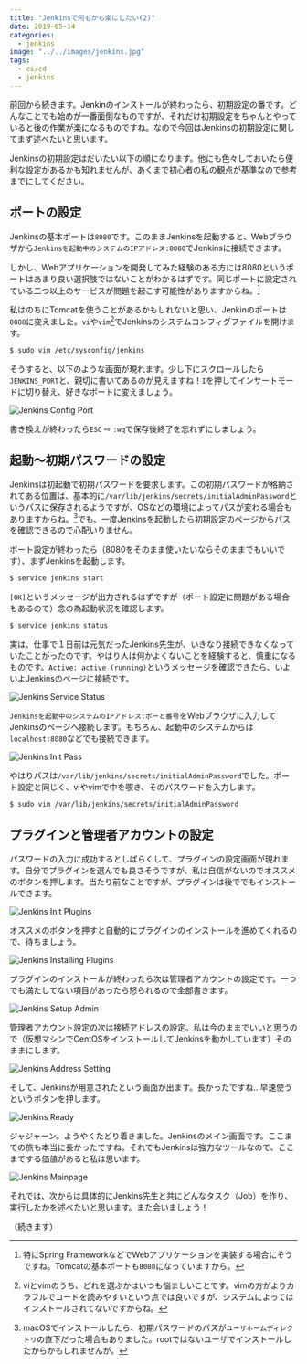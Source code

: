 ```yaml
---
title: "Jenkinsで何もかも楽にしたい(2)"
date: 2019-05-14
categories: 
  - jenkins
image: "../../images/jenkins.jpg"
tags:
  - ci/cd
  - jenkins
---
```


前回から続きます。Jenkinのインストールが終わったら、初期設定の番です。どんなことでも始めが一番面倒なものですが、それだけ初期設定をちゃんとやっていると後の作業が楽になるものですね。なので今回はJenkinsの初期設定に関してまず述べたいと思います。

Jenkinsの初期設定はだいたい以下の順になります。他にも色々しておいたら便利な設定があるかも知れませんが、あくまで初心者の私の観点が基準なので参考までにしてください。

## ポートの設定

Jenkinsの基本ポートは`8080`です。このままJenkinsを起動すると、Webブラウザから`Jenkinsを起動中のシステムのIPアドレス:8080`でJenkinsに接続できます。

しかし、Webアプリケーションを開発してみた経験のある方には8080というポートはあまり良い選択肢ではないことがわかるはずです。同じポートに設定されている二つ以上のサービスが問題を起こす可能性がありますからね。[^1]

私はのちにTomcatを使うことがあるかもしれないと思い、Jenkinのポートは`8088`に変えました。`vi`や`vim`[^2]でJenkinsのシステムコンフィグファイルを開けます。

```bash
$ sudo vim /etc/sysconfig/jenkins
```

そうすると、以下のような画面が現れます。少し下にスクロールしたら`JENKINS_PORT`と、親切に書いてあるのが見えますね！`I`を押してインサートモードに切り替え、好きなポートに変えましょう。

![Jenkins Config Port](jenkins_configport.png)

書き換えが終わったら`ESC` ⇨ `:wq`で保存後終了を忘れずにしましょう。

## 起動〜初期パスワードの設定

Jenkinsは初起動で初期パスワードを要求します。この初期パスワードが格納されてある位置は、基本的に`/var/lib/jenkins/secrets/initialAdminPassword`というパスに保存されるようですが、OSなどの環境によってパスが変わる場合もありますからね。[^3]でも、一度Jenkinsを起動したら初期設定のページからパスを確認できるので心配いりません。

ポート設定が終わったら（8080をそのまま使いたいならそのままでもいいです）、まずJenkinsを起動します。

```bash
$ service jenkins start
```

`[OK]`というメッセージが出力されるはずですが（ポート設定に問題がある場合もあるので）念の為起動状況を確認します。

```bash
$ service jenkins status
```

実は、仕事で１日前は元気だったJenkins先生が、いきなり接続できなくなっていたことがったのです。やはり人は何かよくないことを経験すると、慎重になるものです。`Active: active (running)`というメッセージを確認できたら、いよいよJenkinsのページに接続です。

![Jenkins Service Status](jenkins_servicestatus.png)

`Jenkinsを起動中のシステムのIPアドレス:ポーと番号`をWebブラウザに入力してJenkinsのページへ接続します。もちろん、起動中のシステムからは`localhost:8080`などでも接続できます。

![Jenkins Init Pass](jenkins_initpass.png)

やはりパスは`/var/lib/jenkins/secrets/initialAdminPassword`でした。ポート設定と同じく、viやvimで中を覗き、そのパスワードを入力します。

```bash
$ sudo vim /var/lib/jenkins/secrets/initialAdminPassword
```

## プラグインと管理者アカウントの設定

パスワードの入力に成功するとしばらくして、プラグインの設定画面が現れます。自分でプラグインを選んでも良さそうですが、私は自信がないのでオススメのボタンを押します。当たり前なことですが、プラグインは後ででもインストールできます。

![Jenkins Init Plugins](jenkins_initplugins.png)

オススメのボタンを押すと自動的にプラグインのインストールを進めてくれるので、待ちましょう。

![Jenkins Installing Plugins](jenkins_installingplugins.png)

プラグインのインストールが終わったら次は管理者アカウントの設定です。一つでも満たしてない項目があったら怒られるので全部書きます。

![Jenkins Setup Admin](jenkins_setupadmin.png)

管理者アカウント設定の次は接続アドレスの設定。私は今のままでいいと思うので（仮想マシンでCentOSをインストールしてJenkinsを動かしています）そのままにします。

![Jenkins Address Setting](jenkins_addresssetting.png)

そして、Jenkinsが用意されたという画面が出ます。長かったですね…早速使うというボタンを押します。

![Jenkins Ready](jenkins_ready.png)

ジャジャーン。ようやくたどり着きました。Jenkinsのメイン画面です。ここまでの旅も本当に長かったですね。それでもJenkinsは強力なツールなので、ここまでする価値があると私は思います。

![Jenkins Mainpage](jenkins_mainpage.png)

それでは、次からは具体的にJenkins先生と共にどんなタスク（Job）を作り、実行したかを述べたいと思います。また会いましょう！

（続きます）

[^1]: 特にSpring FrameworkなどでWebアプリケーションを実装する場合にそうですね。Tomcatの基本ポートも`8080`になっていますから。

[^2]: viとvimのうち、どれを選ぶかはいつも悩ましいことです。vimの方がよりカラフルでコードを読みやすいという点では良いですが、システムによってはインストールされてないですからね。

[^3]: macOSでインストールしたら、初期パスワードのパスが`ユーザホームディレクトリ`の直下だった場合もありました。rootではないユーザでインストールしたからかもしれませんが。
